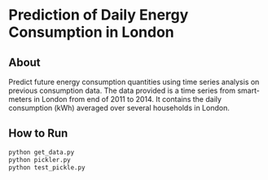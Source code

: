 # Prediction of Daily Energy Consumption in London

## About

Predict future energy consumption quantities using time series analysis on previous consumption data. The data provided is a time series from smart-meters in London from end of 2011 to 2014. It contains the daily consumption (kWh) averaged over several households in London.

## How to Run

```bash
python get_data.py
python pickler.py
python test_pickle.py
```
